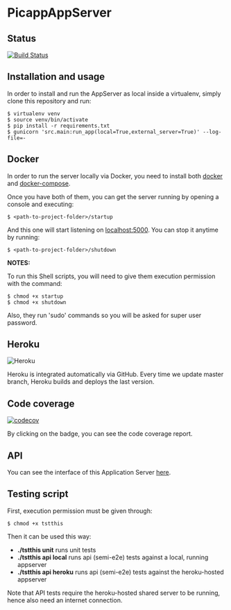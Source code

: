 # PicappAppServer

## Status
[![Build Status](https://travis-ci.com/RodrigoDeRosa/PicappAppServer.svg?token=rEyCUWQVS9saEunkyMqa&branch=master)](https://travis-ci.com/RodrigoDeRosa/PicappAppServer)

## Installation and usage
In order to install and run the AppServer as local inside a virtualenv, simply clone this repository and run:

    $ virtualenv venv
    $ source venv/bin/activate
    $ pip install -r requirements.txt
    $ gunicorn 'src.main:run_app(local=True,external_server=True)' --log-file=-

## Docker
In order to run the server locally via Docker, you need to install both
[docker](https://docs.docker.com/install/) and 
[docker-compose](https://docs.docker.com/compose/install/).

Once you have both of them, you can get the server running by opening a
console and executing:

    $ <path-to-project-folder>/startup
    
And this one will start listening on [localhost:5000](https://localhost:5000).
You can stop it anytime by running:

    $ <path-to-project-folder>/shutdown


**NOTES:**

To run this Shell scripts, you will need to give them execution permission with
the command:

    $ chmod +x startup
    $ chmod +x shutdown

Also, they run 'sudo' commands so you will be asked for super user password.
    
## Heroku
![Heroku](https://heroku-badge.herokuapp.com/?app=picapp-app-server&root=/users)

Heroku is integrated automatically via GitHub. Every time we update master branch,
Heroku builds and deploys the last version.

## Code coverage
[![codecov](https://codecov.io/gh/RodrigoDeRosa/PicappAppServer/branch/master/graph/badge.svg?token=z6KQ00Bcth)](https://codecov.io/gh/RodrigoDeRosa/PicappAppServer)

By clicking on the badge, you can see the code coverage report.

## API
 
You can see the interface of this Application Server
[here](https://app.swaggerhub.com/apis/SteelSoft/PicApp-AppServer-Final/1.0).

## Testing script

First, execution permission must be given through:

    $ chmod +x tstthis

Then it can be used this way:

* **./tstthis unit** runs unit tests
* **./tstthis api local** runs api (semi-e2e) tests against a local, running appserver
* **./tstthis api heroku** runs api (semi-e2e) tests against the heroku-hosted appserver

Note that API tests require the heroku-hosted shared server to be running, hence also need an internet connection.



